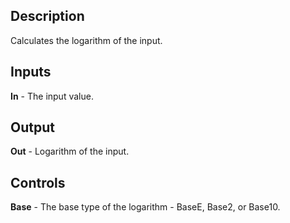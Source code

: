## Description
Calculates the logarithm of the input.

## Inputs
**In** - The input value.

## Output
**Out** - Logarithm of the input.

## Controls
**Base** - The base type of the logarithm - BaseE, Base2, or Base10.